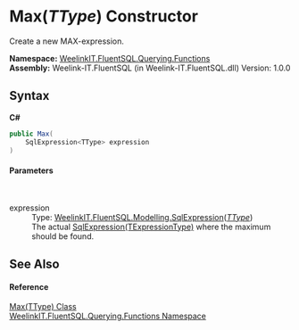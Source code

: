 # Max(*TType*) Constructor 
 

Create a new MAX-expression.

**Namespace:**&nbsp;<a href="6b99a131-e31e-85f7-077f-e177553e0606">WeelinkIT.FluentSQL.Querying.Functions</a><br />**Assembly:**&nbsp;Weelink-IT.FluentSQL (in Weelink-IT.FluentSQL.dll) Version: 1.0.0

## Syntax

**C#**<br />
``` C#
public Max(
	SqlExpression<TType> expression
)
```


#### Parameters
&nbsp;<dl><dt>expression</dt><dd>Type: <a href="6d3bd1b1-9588-4b2a-b617-fde5eea88b0a">WeelinkIT.FluentSQL.Modelling.SqlExpression</a>(<a href="92924520-4bf9-8667-b52f-ea88bac08c43">*TType*</a>)<br />The actual <a href="6d3bd1b1-9588-4b2a-b617-fde5eea88b0a">SqlExpression(TExpressionType)</a> where the maximum should be found.</dd></dl>

## See Also


#### Reference
<a href="92924520-4bf9-8667-b52f-ea88bac08c43">Max(TType) Class</a><br /><a href="6b99a131-e31e-85f7-077f-e177553e0606">WeelinkIT.FluentSQL.Querying.Functions Namespace</a><br />